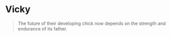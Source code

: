 # Vicky

> The future of their developing chick now depends on the strength and endurance of its father.